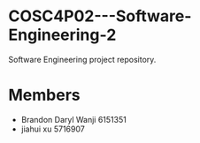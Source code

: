 # COSC4P02---Software-Engineering-2
Software Engineering project repository.

# Members 

 - Brandon Daryl Wanji  6151351
 - jiahui xu 5716907
